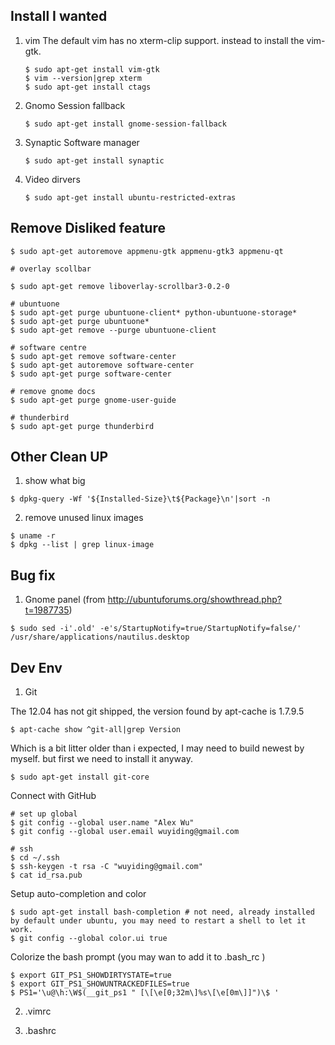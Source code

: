 Install I wanted
----------------

1. vim
The default vim has no xterm-clip support. instead to install the vim-gtk.

	~~~~~~~~~~~~~~~~~~~~~~~~~~~~~~~~~~~~~~~~
	$ sudo apt-get install vim-gtk
	$ vim --version|grep xterm
	$ sudo apt-get install ctags
	~~~~~~~~~~~~~~~~~~~~~~~~~~~~~~~~~~~~~~~~

2. Gnomo Session fallback
	~~~~~~~~~~~~~~~~~~~~~~~~~~~~~~~~~~~~~~~~
	$ sudo apt-get install gnome-session-fallback  
	~~~~~~~~~~~~~~~~~~~~~~~~~~~~~~~~~~~~~~~~

3. Synaptic Software manager
	~~~~~~~~~~~~~~~~~~~~~~~~~~~~~~~~~~~~~~~~
	$ sudo apt-get install synaptic
	~~~~~~~~~~~~~~~~~~~~~~~~~~~~~~~~~~~~~~~~

4. Video dirvers 
	~~~~~~~~~~~~~~~~~~~~~~~~~~~~~~~~~~~~~~~~
	$ sudo apt-get install ubuntu-restricted-extras
	~~~~~~~~~~~~~~~~~~~~~~~~~~~~~~~~~~~~~~~~

Remove Disliked feature
-----------------------

~~~~~~~~~~~~~~~~~~~~~~~~~~~~~~~~~~~~~~~~
$ sudo apt-get autoremove appmenu-gtk appmenu-gtk3 appmenu-qt

# overlay scollbar

$ sudo apt-get remove liboverlay-scrollbar3-0.2-0

# ubuntuone
$ sudo apt-get purge ubuntuone-client* python-ubuntuone-storage*
$ sudo apt-get purge ubuntuone*
$ sudo apt-get remove --purge ubuntuone-client

# software centre
$ sudo apt-get remove software-center
$ sudo apt-get autoremove software-center
$ sudo apt-get purge software-center

# remove gnome docs
$ sudo apt-get purge gnome-user-guide

# thunderbird
$ sudo apt-get purge thunderbird
~~~~~~~~~~~~~~~~~~~~~~~~~~~~~~~~~~~~~~~~

Other Clean UP
--------------

1. show what big

~~~~~~~~~~~~~~~~~~~~~~~~~~~~~~~~~~~~~~~~
$ dpkg-query -Wf '${Installed-Size}\t${Package}\n'|sort -n
~~~~~~~~~~~~~~~~~~~~~~~~~~~~~~~~~~~~~~~~

2. remove unused linux images

~~~~~~~~~~~~~~~~~~~~~~~~~~~~~~~~~~~~~~~~
$ uname -r
$ dpkg --list | grep linux-image
~~~~~~~~~~~~~~~~~~~~~~~~~~~~~~~~~~~~~~~~

Bug fix
-------

1. Gnome panel
(from http://ubuntuforums.org/showthread.php?t=1987735)

~~~~~~~~~~~~~~~~~~~~~~~~~~~~~~~~~~~~~~~~
$ sudo sed -i'.old' -e's/StartupNotify=true/StartupNotify=false/' /usr/share/applications/nautilus.desktop 
~~~~~~~~~~~~~~~~~~~~~~~~~~~~~~~~~~~~~~~~


Dev Env
-------

1. Git

The 12.04 has not git shipped, the version found by apt-cache is 1.7.9.5

~~~~~~~~~~~~~~~~~~~~~~~~~~~~~~~~~~~~~~~~
$ apt-cache show ^git-all|grep Version
~~~~~~~~~~~~~~~~~~~~~~~~~~~~~~~~~~~~~~~~

Which is a bit litter older than i expected, I may need to build newest by myself. but first we need to install it anyway.

~~~~~~~~~~~~~~~~~~~~~~~~~~~~~~~~~~~~~~~~
$ sudo apt-get install git-core
~~~~~~~~~~~~~~~~~~~~~~~~~~~~~~~~~~~~~~~~

Connect with GitHub 

~~~~~~~~~~~~~~~~~~~~~~~~~~~~~~~~~~~~~~~~
# set up global
$ git config --global user.name "Alex Wu"
$ git config --global user.email wuyiding@gmail.com
	
# ssh
$ cd ~/.ssh
$ ssh-keygen -t rsa -C "wuyiding@gmail.com"
$ cat id_rsa.pub 
~~~~~~~~~~~~~~~~~~~~~~~~~~~~~~~~~~~~~~~~

Setup auto-completion and color

~~~~~~~~~~~~~~~~~~~~~~~~~~~~~~~~~~~~~~~~
$ sudo apt-get install bash-completion # not need, already installed by default under ubuntu, you may need to restart a shell to let it work.
$ git config --global color.ui true
~~~~~~~~~~~~~~~~~~~~~~~~~~~~~~~~~~~~~~~~

Colorize the bash prompt (you may wan to add it to .bash_rc )

~~~~~~~~~~~~~~~~~~~~~~~~~~~~~~~~~~~~~~~~
$ export GIT_PS1_SHOWDIRTYSTATE=true
$ export GIT_PS1_SHOWUNTRACKEDFILES=true
$ PS1='\u@\h:\W$(__git_ps1 " [\[\e[0;32m\]%s\[\e[0m\]]")\$ '
~~~~~~~~~~~~~~~~~~~~~~~~~~~~~~~~~~~~~~~~

2. .vimrc

3. .bashrc
   
